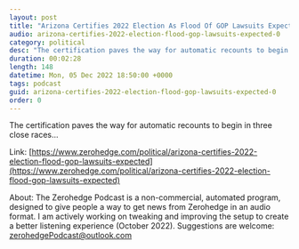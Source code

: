 ```yaml
---
layout: post
title: "Arizona Certifies 2022 Election As Flood Of GOP Lawsuits Expected"
audio: arizona-certifies-2022-election-flood-gop-lawsuits-expected-0
category: political
desc: "The certification paves the way for automatic recounts to begin in three close races..."
duration: 00:02:28
length: 148
datetime: Mon, 05 Dec 2022 18:50:00 +0000
tags: podcast
guid: arizona-certifies-2022-election-flood-gop-lawsuits-expected-0
order: 0
---
```

The certification paves the way for automatic recounts to begin in three close races...

Link: [https://www.zerohedge.com/political/arizona-certifies-2022-election-flood-gop-lawsuits-expected](https://www.zerohedge.com/political/arizona-certifies-2022-election-flood-gop-lawsuits-expected)

About: The Zerohedge Podcast is a non-commercial, automated program, designed to give people a way to get news from Zerohedge in an audio format.  I am actively working on tweaking and improving the setup to create a better listening experience (October 2022).  Suggestions are welcome: [zerohedgePodcast@outlook.com](mailto:zerohedgePodcast@outlook.com)